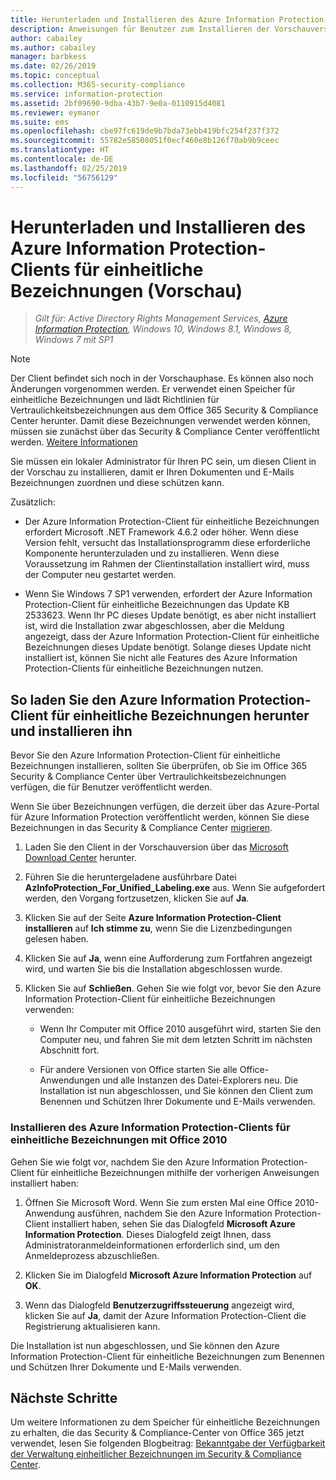 ```yaml
---
title: Herunterladen und Installieren des Azure Information Protection-Clients für einheitliche Bezeichnungen (Vorschau)
description: Anweisungen für Benutzer zum Installieren der Vorschauversion des Azure Information Protection-Clients für einheitliche Bezeichnungen für Windows, damit diese ihre Dokumente und E-Mails klassifizieren und schützen können.
author: cabailey
ms.author: cabailey
manager: barbkess
ms.date: 02/26/2019
ms.topic: conceptual
ms.collection: M365-security-compliance
ms.service: information-protection
ms.assetid: 2bf09690-9dba-43b7-9e0a-0110915d4081
ms.reviewer: eymanor
ms.suite: ems
ms.openlocfilehash: cbe97fc619de9b7bda73ebb419bfc254f237f372
ms.sourcegitcommit: 55782e58508051f0ecf460e8b126f70ab9b9ceec
ms.translationtype: HT
ms.contentlocale: de-DE
ms.lasthandoff: 02/25/2019
ms.locfileid: "56756129"
---
```

# <a name="download-and-install-the-azure-information-protection-unified-labeling-client-preview"></a>Herunterladen und Installieren des Azure Information Protection-Clients für einheitliche Bezeichnungen (Vorschau)

>*Gilt für: Active Directory Rights Management Services, [Azure Information Protection](https://azure.microsoft.com/pricing/details/information-protection), Windows 10, Windows 8.1, Windows 8, Windows 7 mit SP1*

> [!NOTE]
> Der Client befindet sich noch in der Vorschauphase. Es können also noch Änderungen vorgenommen werden. Er verwendet einen Speicher für einheitliche Bezeichnungen und lädt Richtlinien für Vertraulichkeitsbezeichnungen aus dem Office 365 Security & Compliance Center herunter. Damit diese Bezeichnungen verwendet werden können, müssen sie zunächst über das Security & Compliance Center veröffentlicht werden. [Weitere Informationen](https://techcommunity.microsoft.com/t5/Security-Privacy-and-Compliance/Announcing-the-availability-of-unified-labeling-management-in/ba-p/262492)

Sie müssen ein lokaler Administrator für Ihren PC sein, um diesen Client in der Vorschau zu installieren, damit er Ihren Dokumenten und E-Mails Bezeichnungen zuordnen und diese schützen kann.

Zusätzlich:

- Der Azure Information Protection-Client für einheitliche Bezeichnungen erfordert Microsoft .NET Framework 4.6.2 oder höher. Wenn diese Version fehlt, versucht das Installationsprogramm diese erforderliche Komponente herunterzuladen und zu installieren. Wenn diese Voraussetzung im Rahmen der Clientinstallation installiert wird, muss der Computer neu gestartet werden.

- Wenn Sie Windows 7 SP1 verwenden, erfordert der Azure Information Protection-Client für einheitliche Bezeichnungen das Update KB 2533623. Wenn Ihr PC dieses Update benötigt, es aber nicht installiert ist, wird die Installation zwar abgeschlossen, aber die Meldung angezeigt, dass der Azure Information Protection-Client für einheitliche Bezeichnungen dieses Update benötigt. Solange dieses Update nicht installiert ist, können Sie nicht alle Features des Azure Information Protection-Clients für einheitliche Bezeichnungen nutzen. 

## <a name="to-download-and-install-the-azure-information-protection-unified-labeling-client"></a>So laden Sie den Azure Information Protection-Client für einheitliche Bezeichnungen herunter und installieren ihn

Bevor Sie den Azure Information Protection-Client für einheitliche Bezeichnungen installieren, sollten Sie überprüfen, ob Sie im Office 365 Security & Compliance Center über Vertraulichkeitsbezeichnungen verfügen, die für Benutzer veröffentlicht werden. 

Wenn Sie über Bezeichnungen verfügen, die derzeit über das Azure-Portal für Azure Information Protection veröffentlicht werden, können Sie diese Bezeichnungen in das Security & Compliance Center [migrieren](../configure-policy-migrate-labels.md).

1. Laden Sie den Client in der Vorschauversion über das [Microsoft Download Center](https://www.microsoft.com/en-us/download/details.aspx?id=57440) herunter.

2. Führen Sie die heruntergeladene ausführbare Datei **AzInfoProtection_For_Unified_Labeling.exe** aus. Wenn Sie aufgefordert werden, den Vorgang fortzusetzen, klicken Sie auf **Ja**.    

3. Klicken Sie auf der Seite **Azure Information Protection-Client installieren** auf **Ich stimme zu**, wenn Sie die Lizenzbedingungen gelesen haben.

4. Klicken Sie auf **Ja**, wenn eine Aufforderung zum Fortfahren angezeigt wird, und warten Sie bis die Installation abgeschlossen wurde.

6. Klicken Sie auf **Schließen**. Gehen Sie wie folgt vor, bevor Sie den Azure Information Protection-Client für einheitliche Bezeichnungen verwenden:

    - Wenn Ihr Computer mit Office 2010 ausgeführt wird, starten Sie den Computer neu, und fahren Sie mit dem letzten Schritt im nächsten Abschnitt fort.    
        
    - Für andere Versionen von Office starten Sie alle Office-Anwendungen und alle Instanzen des Datei-Explorers neu. Die Installation ist nun abgeschlossen, und Sie können den Client zum Benennen und Schützen Ihrer Dokumente und E-Mails verwenden.

### <a name="installing-the-azure-information-protection-unified-labeling-client-with-office-2010"></a>Installieren des Azure Information Protection-Clients für einheitliche Bezeichnungen mit Office 2010

Gehen Sie wie folgt vor, nachdem Sie den Azure Information Protection-Client für einheitliche Bezeichnungen mithilfe der vorherigen Anweisungen installiert haben:

1. Öffnen Sie Microsoft Word. Wenn Sie zum ersten Mal eine Office 2010-Anwendung ausführen, nachdem Sie den Azure Information Protection-Client installiert haben, sehen Sie das Dialogfeld **Microsoft Azure Information Protection**. Dieses Dialogfeld zeigt Ihnen, dass Administratoranmeldeinformationen erforderlich sind, um den Anmeldeprozess abzuschließen.

2. Klicken Sie im Dialogfeld **Microsoft Azure Information Protection** auf **OK**.

3. Wenn das Dialogfeld **Benutzerzugriffssteuerung** angezeigt wird, klicken Sie auf **Ja**, damit der Azure Information Protection-Client die Registrierung aktualisieren kann.

Die Installation ist nun abgeschlossen, und Sie können den Azure Information Protection-Client für einheitliche Bezeichnungen zum Benennen und Schützen Ihrer Dokumente und E-Mails verwenden.

## <a name="next-steps"></a>Nächste Schritte

Um weitere Informationen zu dem Speicher für einheitliche Bezeichnungen zu erhalten, die das Security & Compliance-Center von Office 365 jetzt verwendet, lesen Sie folgenden Blogbeitrag: [Bekanntgabe der Verfügbarkeit der Verwaltung einheitlicher Bezeichnungen im Security & Compliance Center](https://techcommunity.microsoft.com/t5/Security-Privacy-and-Compliance/Announcing-the-availability-of-unified-labeling-management-in/ba-p/262492).

